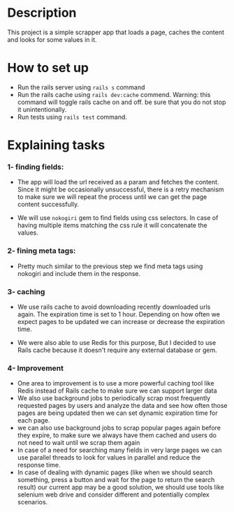 # Description

This project is a simple scrapper app that loads a page, caches the content and looks for some values in it. 

# How to set up 

- Run the rails server using `rails s` command 
- Run the rails cache using `rails dev:cache` commend. Warning: this command will toggle rails cache on and off. be sure that you do not stop it unintentionally. 
- Run tests using `rails test` command.

# Explaining tasks

### 1- finding fields:

- The app will load the url received as a param and fetches the content. Since it might be occasionally unsuccessful, there is a retry mechanism to make sure we will repeat the process until we can get the page content successfully. 

- We will use `nokogiri` gem to find fields using css selectors. In case of having multiple items matching the css rule it will concatenate the values. 


### 2- fining meta tags:

- Pretty much similar to the previous step we find meta tags using nokogiri and include them in the response.

### 3- caching

- We use rails cache to avoid downloading recently downloaded urls again. The expiration time is set to 1 hour. Depending on how often we expect pages to be updated we can increase or decrease the expiration time. 

- We were also able to use Redis for this purpose, But I decided to use Rails cache because it doesn't require any external database or gem. 

### 4- Improvement
- One area to improvement is to use a more powerful caching tool like Redis instead of Rails cache to make sure we can support larger data 
- We also use background jobs to periodically scrap most frequently requested pages by users and analyze the data and see how often those pages are being updated then we can set dynamic expiration time for each page.
- we can also use background jobs to scrap popular pages again before they expire, to make sure we always have them cached and users do not need to wait until we scrap them again
- In case of a need for searching many fields in very large pages we can use parallel threads to look for values in parallel and reduce the response time.     
- In case of dealing with dynamic pages (like when we should search something, press a button and wait for the page to return the search result) our current app may be a good solution, we should use tools like selenium web drive and consider different and potentially complex scenarios. 